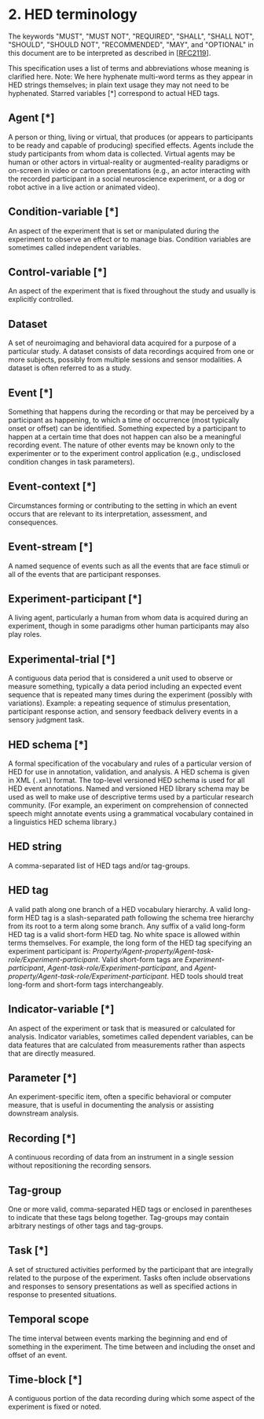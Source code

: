 # 2. HED terminology

The keywords "MUST", "MUST NOT", "REQUIRED", "SHALL", "SHALL NOT", "SHOULD", "SHOULD NOT",
"RECOMMENDED", "MAY", and "OPTIONAL" in this document are to be interpreted as described in
[[RFC2119](https://www.ietf.org/rfc/rfc2119.txt)].

This specification uses a list of terms and abbreviations whose meaning is clarified here. 
Note: We here hyphenate multi-word terms as they appear in HED strings themselves; in plain text 
usage they may not need to be hyphenated. Starred variables [*] correspond to actual HED tags.  


## Agent [*]

A person or thing, living or virtual, that produces (or appears to participants to be ready and
capable of producing) specified effects. Agents include the study participants from whom data is
collected. Virtual agents may be human or other actors in virtual-reality or augmented-reality
paradigms or on-screen in video or cartoon presentations (e.g., an actor interacting with the
recorded participant in a social neuroscience experiment, or a dog or robot active in a live 
action or animated video).

## Condition-variable [*]

An aspect of the experiment that is set or manipulated during the experiment to observe an effect
or to manage bias. Condition variables are sometimes called independent variables.

## Control-variable [*]

An aspect of the experiment that is fixed throughout the study and usually is explicitly 
controlled.

## Dataset

A set of neuroimaging and behavioral data acquired for a purpose of a particular study. 
A dataset consists of data recordings acquired from one or more subjects, possibly from 
multiple sessions and sensor modalities. A dataset is often referred to as a study.

## Event [*]

Something that happens during the recording or that may be perceived by a participant 
as happening, to which a time of occurrence (most typically onset or offset) can be 
identified. Something expected by a participant to happen at a certain time that 
does not happen can also be a meaningful recording event. The nature of other events
may be known only to the experimenter or to the experiment control application 
(e.g., undisclosed condition changes in task parameters).

## Event-context [*]

Circumstances forming or contributing to the setting in which an event occurs that 
are relevant to its interpretation, assessment, and consequences.

## Event-stream [*]

A named sequence of events such as all the events that are face stimuli or all of 
the events that are participant responses.

## Experiment-participant [*]

A living agent, particularly a human from whom data is acquired during an experiment,
though in some paradigms other human participants may also play roles.

## Experimental-trial [*]
A contiguous data period that is considered a unit used to observe or measure something,
typically a data period including an expected event sequence that is repeated many times
during the experiment (possibly with variations). Example: a repeating sequence of stimulus
presentation, participant response action, and sensory feedback delivery events in a 
sensory judgment task.

## HED schema [*]
A formal specification of the vocabulary and rules of a particular version of HED for 
use in annotation, validation, and analysis. A HED schema is given in XML (`.xml`) format. 
The top-level versioned HED schema is used for all HED event annotations. Named and 
versioned HED library schema may be used as well to make use of descriptive terms used 
by a particular research community. (For example, an experiment on comprehension of 
connected speech might annotate events using a grammatical vocabulary contained in a 
linguistics HED schema library.)

## HED string

A comma-separated list of HED tags and/or tag-groups. 

## HED tag

A valid path along one branch of a HED vocabulary hierarchy. A valid long-form HED tag 
is a slash-separated path following the schema tree hierarchy from its root to a term 
along some branch. Any suffix of a valid long-form HED tag is a valid short-form HED tag. 
No white space is allowed within terms themselves. For example, the long form of the 
HED tag specifying an experiment participant is: *Property/Agent-property/Agent-task-role/Experiment-participant*.
Valid short-form tags are *Experiment-participant*, *Agent-task-role/Experiment-participant*, 
and *Agent-property/Agent-task-role/Experiment-participant*. HED tools should treat 
long-form and short-form tags interchangeably.

## Indicator-variable [*]

An aspect of the experiment or task that is measured or calculated for analysis. 
Indicator variables, sometimes called dependent variables, can be data features 
that are calculated from measurements rather than aspects that are directly measured. 

## Parameter [*]

An experiment-specific item, often a specific behavioral or computer measure, that 
is useful in documenting the analysis or assisting downstream analysis.

## Recording [*]

A continuous recording of data from an instrument in a single session without 
repositioning the recording sensors.

## Tag-group

One or more valid, comma-separated HED tags or enclosed in parentheses to indicate 
that these tags belong together. Tag-groups may contain arbitrary nestings of other 
tags and tag-groups.

## Task [*] 

A set of structured activities performed by the participant that are integrally 
related to the purpose of the experiment. Tasks often include observations and responses to
sensory presentations as well as specified actions in response to presented situations.

## Temporal scope

The time interval between events marking the beginning and end of something in the 
experiment. The time between and including the onset and offset of an event.

## Time-block [*]

A contiguous portion of the data recording during which some aspect of the experiment 
is fixed or noted.

